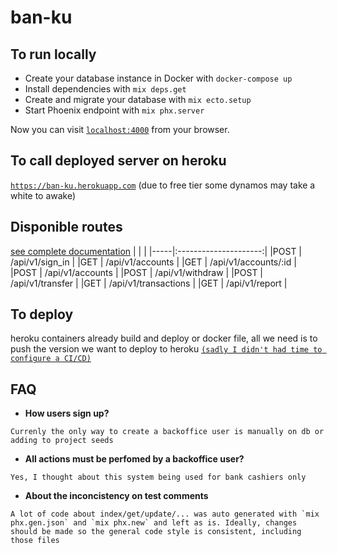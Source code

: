 # ban-ku

## To run locally
  * Create your database instance in Docker with `docker-compose up`
  * Install dependencies with `mix deps.get`
  * Create and migrate your database with `mix ecto.setup`
  * Start Phoenix endpoint with `mix phx.server`

Now you can visit [`localhost:4000`](http://localhost:4000) from your browser.

## To call deployed server on heroku
[`https://ban-ku.herokuapp.com`](https://ban-ku.herokuapp.com)
(due to free tier some dynamos may take a white to awake)

## Disponible routes
[see complete documentation](routes.md)
|     |                       |
|-----|:---------------------:|
|POST | /api/v1/sign_in       |
|GET  | /api/v1/accounts      |
|GET  | /api/v1/accounts/:id  |
|POST | /api/v1/accounts      |
|POST | /api/v1/withdraw      |
|POST | /api/v1/transfer      |
|GET  | /api/v1/transactions  |
|GET  | /api/v1/report        |

## To deploy
heroku containers already build and deploy or docker file, all we need is to push the version we want to deploy to heroku
[`(sadly I didn't had time to configure a CI/CD)`](https://i.gifer.com/jR.gif)

## FAQ
* **How users sign up?**
```
Currenly the only way to create a backoffice user is manually on db or adding to project seeds
```
* **All actions must be perfomed by a backoffice user?**
```
Yes, I thought about this system being used for bank cashiers only
```
* **About the inconcistency on test comments**
```
A lot of code about index/get/update/... was auto generated with `mix phx.gen.json` and `mix phx.new` and left as is. Ideally, changes should be made so the general code style is consistent, including those files
```
